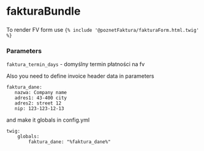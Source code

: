# fakturaBundle

###
To render FV form use `{% include '@poznetFaktura/fakturaForm.html.twig' %}`

### Parameters

`faktura_termin_days` - domyślny termin płatności na fv 

Also you need to define invoice header data in parameters

    faktura_dane:
       nazwa: Company name
       adres1: 43-400 city
       adres2: street 12
       nip: 123-123-12-13
       
and make it globals in config.yml

    twig:
        globals:
            faktura_dane: "%faktura_dane%"